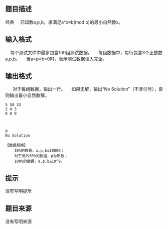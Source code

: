 


## 题目描述
经典
    已知数a,p,b，求满足a^x≡b(mod p)的最小自然数x。
 
## 输入格式
    每个测试文件中最多包含100组测试数据。
    每组数据中，每行包含3个正整数a,p,b。
    当a=p=b=0时，表示测试数据读入完全。
 
## 输出格式
 
    对于每组数据，输出一行。
    如果无解，输出“No Solution”（不含引号），否则输出最小自然数解。
 

```input1
5 58 33
2 4 3
0 0 0


```
```output1

9
No Solution
 
【数据规模】
    10%的数据，a,p,b≤10000；
    对于另外30%的数据，p为质数；
    100%的数据，a,p,b≤10^9。
```

## 提示
没有写明提示
## 题目来源
没有写明来源


